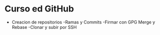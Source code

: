 # Curso ed GitHub
- Creacion de repositorios
-Ramas y Commits
-Firmar con GPG
Merge y Rebase
-Clonar y subir por SSH
